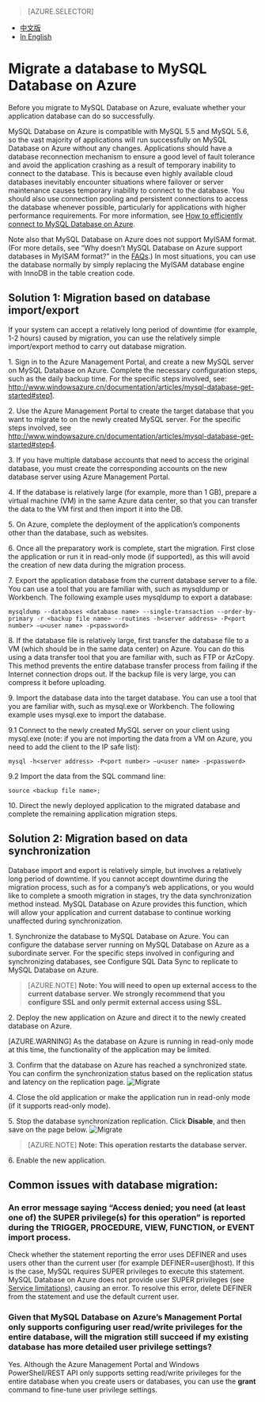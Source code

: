 <properties linkid="" urlDisplayName="" pageTitle="Migrate a database to MySQL Database on Azure – Azure Cloud" metaKeywords="Azure Cloud, technical documentation, documents and resources, MySQL, database, connection pool, Azure MySQL, MySQL PaaS, Azure MySQL PaaS, Azure MySQL Service, Azure RDS" description="Using SSL encryption to access databases helps ensure that your access is secure. This article explains how to download and configure SSL certificates. MySQL Database on Azure currently supports the use of public keys to perform encryption and verification on the server side." metaCanonical="" services="MySQL" documentationCenter="Services" title="" authors="" solutions="" manager="" editor="" />

<tags ms.service="mysql" ms.date="04/25/2016" wacn.date="04/25/2016"/>

> [AZURE.SELECTOR]
- [中文版](/documentation/articles/mysql-database-migration)
- [In English](/documentation/articles/mysql-database-enus-migration)

# Migrate a database to MySQL Database on Azure

Before you migrate to MySQL Database on Azure, evaluate whether your application database can do so successfully.

MySQL Database on Azure is compatible with MySQL 5.5 and MySQL 5.6, so the vast majority of applications will run successfully on MySQL Database on Azure without any changes. Applications should have a database reconnection mechanism to ensure a good level of fault tolerance and avoid the application crashing as a result of temporary inability to connect to the database. This is because even highly available cloud databases inevitably encounter situations where failover or server maintenance causes temporary inability to connect to the database. You should also use connection pooling and persistent connections to access the database whenever possible, particularly for applications with higher performance requirements. For more information, see [How to efficiently connect to MySQL Database on Azure](/documentation/articles/mysql-database-connection-pool).

Note also that MySQL Database on Azure does not support MyISAM format. (For more details, see “Why doesn’t MySQL Database on Azure support databases in MyISAM format?” in the [FAQs](/documentation/articles/mysql-database-serviceinquiry).) In most situations, you can use the database normally by simply replacing the MyISAM database engine with InnoDB in the table creation code.

## Solution 1: Migration based on database import/export
If your system can accept a relatively long period of downtime (for example, 1-2 hours) caused by migration, you can use the relatively simple import/export method to carry out database migration.

1\. Sign in to the Azure Management Portal, and create a new MySQL server on MySQL Database on Azure. Complete the necessary configuration steps, such as the daily backup time. For the specific steps involved, see: http://www.windowsazure.cn/documentation/articles/mysql-database-get-started#step1.


2\. Use the Azure Management Portal to create the target database that you want to migrate to on the newly created MySQL server. For the specific steps involved, see http://www.windowsazure.cn/documentation/articles/mysql-database-get-started#step4.


3\. If you have multiple database accounts that need to access the original database, you must create the corresponding accounts on the new database server using Azure Management Portal.


4\. If the database is relatively large (for example, more than 1 GB), prepare a virtual machine (VM) in the same Azure data center, so that you can transfer the data to the VM first and then import it into the DB.


5\. On Azure, complete the deployment of the application’s components other than the database, such as websites.


6\. Once all the preparatory work is complete, start the migration. First close the application or run it in read-only mode (if supported), as this will avoid the creation of new data during the migration process.


7\. Export the application database from the current database server to a file. You can use a tool that you are familiar with, such as mysqldump or Workbench. The following example uses mysqldump to export a database:


	mysqldump --databases <database name> --single-transaction --order-by-primary -r <backup file name> --routines -h<server address> -P<port number> –u<user name> -p<password> 


8\. If the database file is relatively large, first transfer the database file to a VM (which should be in the same data center) on Azure. You can do this using a data transfer tool that you are familiar with, such as FTP or AzCopy. This method prevents the entire database transfer process from failing if the Internet connection drops out. If the backup file is very large, you can compress it before uploading.


9\. Import the database data into the target database. You can use a tool that you are familiar with, such as mysql.exe or Workbench. The following example uses mysql.exe to import the database.



9\.1 Connect to the newly created MySQL server on your client using mysql.exe (note: if you are not importing the data from a VM on Azure, you need to add the client to the IP safe list):

	mysql -h<server address> -P<port number> –u<user name> -p<password> 

9\.2 Import the data from the SQL command line:
	
	source <backup file name>; 


10\. Direct the newly deployed application to the migrated database and complete the remaining application migration steps.


## Solution 2: Migration based on data synchronization


Database import and export is relatively simple, but involves a relatively long period of downtime. If you cannot accept downtime during the migration process, such as for a company’s web applications, or you would like to complete a smooth migration in stages, try the data synchronization method instead. MySQL Database on Azure provides this function, which will allow your application and current database to continue working unaffected during synchronization.


1\. Synchronize the database to MySQL Database on Azure. You can configure the database server running on MySQL Database on Azure as a subordinate server. For the specific steps involved in configuring and synchronizing databases, see Configure SQL Data Sync to replicate to MySQL Database on Azure.



>[AZURE.NOTE] **Note: You will need to open up external access to the current database server. We strongly recommend that you configure SSL and only permit external access using SSL.**

2\. Deploy the new application on Azure and direct it to the newly created database on Azure.


[AZURE.WARNING] As the database on Azure is running in read-only mode at this time, the functionality of the application may be limited.

3\. Confirm that the database on Azure has reached a synchronized state. You can confirm the synchronization status based on the replication status and latency on the replication page.
![Migrate][1]

4\. Close the old application or make the application run in read-only mode (if it supports read-only mode).
	
5\. Stop the database synchronization replication. Click **Disable**, and then save on the page below.
![Migrate][2]

>[AZURE.NOTE] **Note: This operation restarts the database server.**

6\. Enable the new application.

## Common issues with database migration:
### An error message saying “Access denied; you need (at least one of) the SUPER privilege(s) for this operation” is reported during the TRIGGER, PROCEDURE, VIEW, FUNCTION, or EVENT import process.
Check whether the statement reporting the error uses DEFINER and uses users other than the current user (for example DEFINER=user@host). If this is the case, MySQL requires SUPER privileges to execute this statement. MySQL Database on Azure does not provide user SUPER privileges (see [Service limitations](http://www.windowsazure.cn/documentation/articles/mysql-database-operation-limitation)), causing an error. To resolve this error, delete DEFINER from the statement and use the default current user.

### Given that MySQL Database on Azure’s Management Portal only supports configuring user read/write privileges for the entire database, will the migration still succeed if my existing database has more detailed user privilege settings?
Yes. Although the Azure Management Portal and Windows PowerShell/REST API only supports setting read/write privileges for the entire database when you create users or databases, you can use the **grant** command to fine-tune user privilege settings.

<!--Image references-->

[1]: ./media/mysql-database-migration/migration1-en.png
[2]: ./media/mysql-database-migration/migration2-en.png

<!---HONumber=Acom_0218_2016_MySql-->